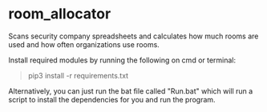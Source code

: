 # room_allocator
Scans security company spreadsheets and calculates how much rooms are used and how often organizations use rooms.


Install required modules by running the following on cmd or terminal:
> pip3 install -r requirements.txt

Alternatively, you can just run the bat file called "Run.bat"
which will run a script to install the dependencies for you and run the program. 
